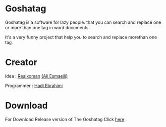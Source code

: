 # Goshatag
Goshatag is a software for lazy people. that you can search and replace one or more than one tag in word documents.

It's a very funny project that help you to search and replace morethan one tag.

# Creator

Idea : [Realxoman](https://github.com/realxoman) [(Ali Esmaeili)](https://realxoman.com)

Programmer : [Hadi Ebrahimi](https://github.com/hadi73ebrahimi)

# Download

For Download Release version of The Goshatag Click [here](https://raw.githubusercontent.com/XoMen/Goshatag/master/Release.rar) .
